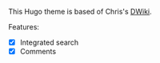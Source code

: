 This Hugo theme is based of Chris's [DWiki](https://utcc.utoronto.ca/~cks/space/blog/BlogGenesis).

Features:

- [x] Integrated search
- [x] Comments
